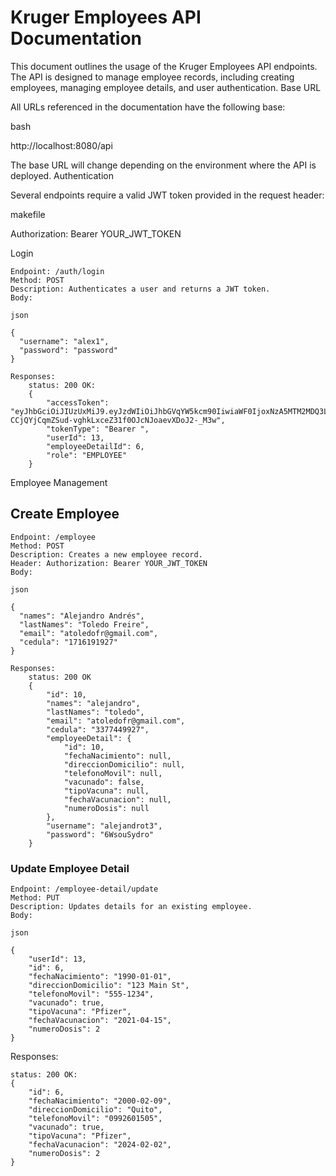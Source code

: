 # Kruger Employees API Documentation

This document outlines the usage of the Kruger Employees API endpoints. The API is designed to manage employee records, including creating employees, managing employee details, and user authentication.
Base URL

All URLs referenced in the documentation have the following base:

bash

http://localhost:8080/api

The base URL will change depending on the environment where the API is deployed.
Authentication

Several endpoints require a valid JWT token provided in the request header:

makefile

Authorization: Bearer YOUR_JWT_TOKEN

Login

    Endpoint: /auth/login
    Method: POST
    Description: Authenticates a user and returns a JWT token.
    Body:

    json

    {
      "username": "alex1",
      "password": "password"
    }

    Responses:
        status: 200 OK:
        {
            "accessToken": "eyJhbGciOiJIUzUxMiJ9.eyJzdWIiOiJhbGVqYW5kcm90IiwiaWF0IjoxNzA5MTM2MDQ3LCJleHAiOjE3MDkxMzYxMTd9.SD2vPbUUQCCBAoD0qhRz0P4c8sbsec_mpCpvtvP-CCjQYjCqmZSud-vghkLxceZ31f0OJcNJoaevXDoJ2-_M3w",
            "tokenType": "Bearer ",
            "userId": 13,
            "employeeDetailId": 6,
            "role": "EMPLOYEE"
        }


Employee Management

## Create Employee

    Endpoint: /employee
    Method: POST
    Description: Creates a new employee record.
    Header: Authorization: Bearer YOUR_JWT_TOKEN
    Body:

    json

    {
      "names": "Alejandro Andrés",
      "lastNames": "Toledo Freire",
      "email": "atoledofr@gmail.com",
      "cedula": "1716191927"
    }

    Responses:
        status: 200 OK
        {
            "id": 10,
            "names": "alejandro",
            "lastNames": "toledo",
            "email": "atoledofr@gmail.com",
            "cedula": "3377449927",
            "employeeDetail": {
                "id": 10,
                "fechaNacimiento": null,
                "direccionDomicilio": null,
                "telefonoMovil": null,
                "vacunado": false,
                "tipoVacuna": null,
                "fechaVacunacion": null,
                "numeroDosis": null
            },
            "username": "alejandrot3",
            "password": "6WsouSydro"
        }

### Update Employee Detail

    Endpoint: /employee-detail/update
    Method: PUT
    Description: Updates details for an existing employee.
    Body:

    json

    {
        "userId": 13,
        "id": 6,
        "fechaNacimiento": "1990-01-01",
        "direccionDomicilio": "123 Main St",
        "telefonoMovil": "555-1234",
        "vacunado": true,
        "tipoVacuna": "Pfizer",
        "fechaVacunacion": "2021-04-15",
        "numeroDosis": 2
    }

Responses:

    status: 200 OK:
    {
        "id": 6,
        "fechaNacimiento": "2000-02-09",
        "direccionDomicilio": "Quito",
        "telefonoMovil": "0992601505",
        "vacunado": true,
        "tipoVacuna": "Pfizer",
        "fechaVacunacion": "2024-02-02",
        "numeroDosis": 2
    }
